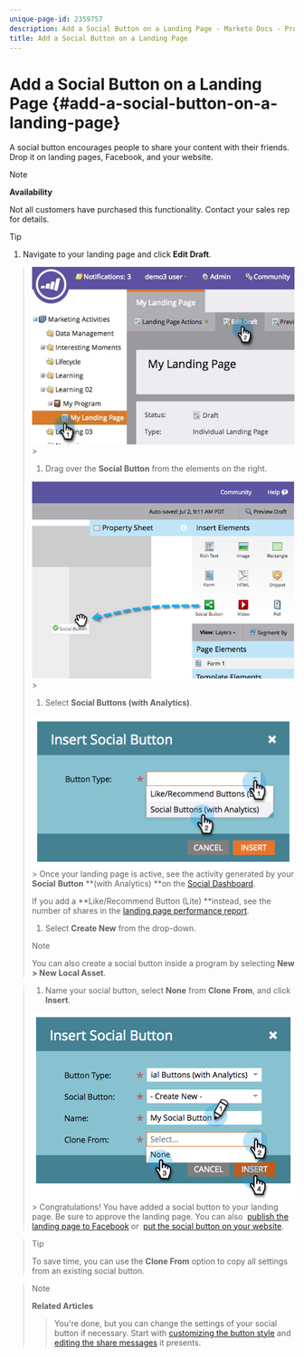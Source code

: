 ```yaml
---
unique-page-id: 2359757
description: Add a Social Button on a Landing Page - Marketo Docs - Product Documentation
title: Add a Social Button on a Landing Page
---
```


# Add a Social Button on a Landing Page {#add-a-social-button-on-a-landing-page}

A social button encourages people to share your content with their friends. Drop it on landing pages, Facebook, and your website.

>[!NOTE]
>
>**Availability**
>
>Not all customers have purchased this functionality. Contact your sales rep for details.

>[!TIP]
>
>1. Navigate to your landing page and click **Edit Draft**.   

>
>   ![](assets/landingpageeditdraft.jpg)>
>1. Drag over the **Social Button** from the elements on the right.
>
>   ![](assets/image2014-9-17-10-3a35-3a6.png)>
>1. Select **Social Buttons (with Analytics)**.
>
>   ![](assets/image2014-9-17-10-3a35-3a13.png)>
>   Once your landing page is active, see the activity generated by your **Social** **Button** **(with Analytics) **on the [Social Dashboard](view-social-performance.md).
>
>   If you add a **Like/Recommend Button (Lite) **instead, see the number of shares in the [landing page performance report](../../../../product-docs/demand-generation/landing-pages/understanding-landing-pages/landing-page-performance-report.md). 
>
>1. Select **Create New** from the drop-down.
>
>   >[!NOTE]
>   >
>   >You can also create a social button inside a program by selecting **New > New Local Asset**. 

>
>1. Name your social button, select **None** from **Clone** **From**, and click **Insert**.
>
>   ![](assets/image2014-9-17-10-3a35-3a26.png)>
>Congratulations! You have added a social button to your landing page. Be sure to approve the landing page. You can also&nbsp; [publish the landing page to Facebook](../../../../product-docs/demand-generation/facebook/publish-landing-pages-to-facebook.md)&nbsp;or&nbsp; [put the social button on your website](deploy-social-on-your-website.md).  
  
>
>>[!TIP]
>>
>>To save time, you can use the&nbsp;**Clone From**&nbsp;option to copy all settings from an existing social button. 

>
>>[!NOTE]
>>
>>**Related Articles**
>
>>You're done, but you can change the settings of your social button if necessary. Start with [customizing the button style](../../../../product-docs/demand-generation/social/configuring-social-actions/customize-social-app-button.md) and [editing the share messages](../../../../product-docs/demand-generation/social/configuring-social-actions/configure-social-sign-up-share-flow.md) it presents. 

>

